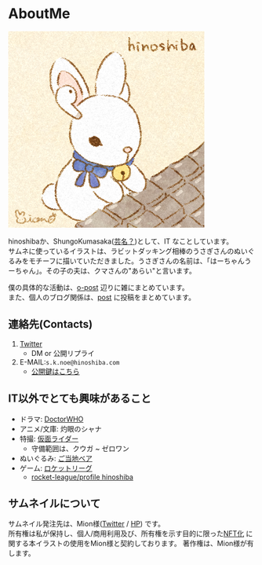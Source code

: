 AboutMe
===

![img/avatar.png](./img/avatar.png)  

hinoshibaか、ShungoKumasaka([芸名？](https://hinoshiba.hatenablog.com/entry/2019/11/17/100616))として、IT なことしています。  
サムネに使っているイラストは、ラビットダッキング相棒のうさぎさんのぬいぐるみをモチーフに描いていただきました。うさぎさんの名前は、「はーちゃんうーちゃん」。その子の夫は、クマさんの"あらい"と言います。  

僕の具体的な活動は、[o-post](./o-post/) 辺りに雑にまとめています。  
また、個人のブログ関係は、[post](./post/) に投稿をまとめています。  

## 連絡先(Contacts)
1. [Twitter](https://twitter.com/hinoshiba)
	* DM or 公開リプライ
2. E-MAIL:`s.k.noe@hinoshiba.com`
	* [公開鍵はこちら](./pubkeys/)

## IT以外でとても興味があること

* ドラマ: [DoctorWHO](https://www.doctorwho.tv/)
* アニメ/文庫: 灼眼のシャナ
* 特撮: [仮面ライダー](https://www.kamen-rider-official.com/collections)
	* 守備範囲は、クウガ ~ ゼロワン
* ぬいぐるみ: [ご当地ベア](https://www.fujisey.com/gotouchibear/)
* ゲーム: [ロケットリーグ](https://www.rocketleague.com/)
	* [rocket-league/profile hinoshiba](https://rocketleague.tracker.network/rocket-league/profile/epic/hinoshiba/performance)

## サムネイルについて

サムネイル発注先は、Mion様([Twitter](https://twitter.com/pom_vouov) / [HP](https://mions-art.com/)) です。  
所有権は私が保持し、個人/商用利用及び、所有権を示す目的に限った[NFT化](https://opensea.io/collection/hinoshiba) に関する本イラストの使用をMion様と契約しております。 著作権は、Mion様が有します。  

